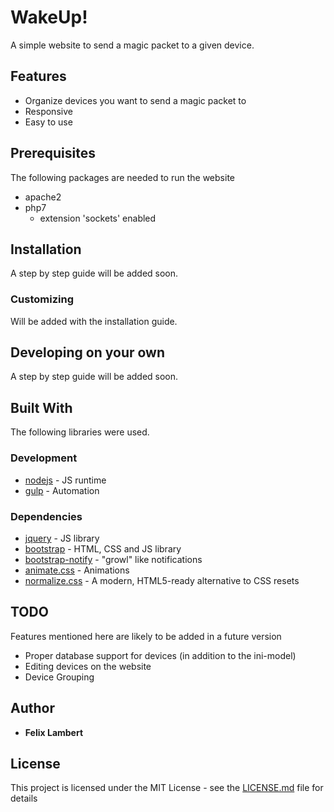 # WakeUp!
A simple website to send a magic packet to a given device.

## Features
* Organize devices you want to send a magic packet to
* Responsive
* Easy to use

## Prerequisites
The following packages are needed to run the website
* apache2
* php7
    * extension 'sockets' enabled

## Installation
A step by step guide will be added soon.

### Customizing
Will be added with the installation guide.

## Developing on your own
A step by step guide will be added soon.

## Built With
The following libraries were used.

### Development
* [nodejs](https://nodejs.org/) - JS runtime
* [gulp](https://gulpjs.com/) - Automation

### Dependencies
* [jquery](https://jquery.com/) - JS library
* [bootstrap](https://getbootstrap.com/) - HTML, CSS and JS library
* [bootstrap-notify](http://bootstrap-notify.remabledesigns.com/) - "growl" like notifications
* [animate.css](https://daneden.github.io/animate.css/) - Animations
* [normalize.css](https://necolas.github.io/normalize.css/) - A modern, HTML5-ready alternative to CSS resets

## TODO
Features mentioned here are likely to be added in a future version
* Proper database support for devices (in addition to the ini-model)
* Editing devices on the website
* Device Grouping

## Author
* **Felix Lambert**

## License
This project is licensed under the MIT License - see the [LICENSE.md](LICENSE.MD) file for details